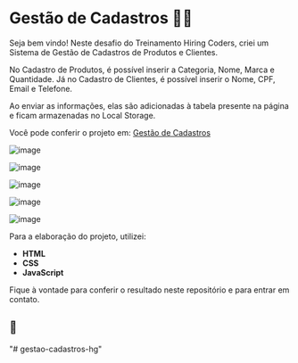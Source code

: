 # Gestão de Cadastros :shopping_cart::man:

Seja bem vindo! Neste desafio do Treinamento Hiring Coders, criei um Sistema de Gestão de Cadastros de Produtos e Clientes. 

No Cadastro de Produtos, é possível inserir a Categoria, Nome, Marca e Quantidade. Já no Cadastro de Clientes, é possível inserir o Nome, CPF, Email e Telefone.

Ao enviar as informações, elas são adicionadas à tabela presente na página e ficam armazenadas no Local Storage.

Você pode conferir o projeto em: <a href="https://cadastros-hc-gabriel.netlify.app/">Gestão de Cadastros</a>

![image](https://user-images.githubusercontent.com/82124316/126702667-c824c763-8129-4197-8929-9293af472270.png)

![image](https://user-images.githubusercontent.com/82124316/126702933-a447c4ca-bec7-4082-8b22-30991eac0527.png)

![image](https://user-images.githubusercontent.com/82124316/126705746-824fa7ad-7637-4d56-8892-6717ecdc48ef.png)

![image](https://user-images.githubusercontent.com/82124316/126705786-a39fa75f-40c6-413e-a79c-29e4d5f2e258.png)

![image](https://user-images.githubusercontent.com/82124316/126706143-d0fcbafe-21f1-4620-9bb9-3f70ee438fbd.png)

Para a elaboração do projeto, utilizei:

- **HTML**
- **CSS**
- **JavaScript**

Fique à vontade para conferir o resultado neste repositório e para entrar em contato.

## 🚀
"# gestao-cadastros-hg" 
